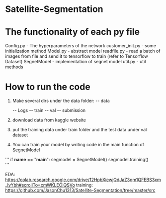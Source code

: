 # Satellite-Segmentation

# The functionality of each py file
Config.py - The hyperparameters of the network
customer_init.py - some initialization method
Model.py - abstract model
readfile.py - read a batch of images from file and send it to tensorflow to train (refer to Tensorflow Dataset)
SegnetModel - implementation of segnet model
util.py - util methods
# How to run the code

1. Make several dirs under the data folder:
-- data

    -- Logs
    -- train
    -- val
    -- submission

2. download data from kaggle website

3. put the training data under train folder and the test data under val dataset

4. You can train your model by writing code in the main function of SegnetModel

'''
    if __name__ == "__main__":
        segmodel = SegnetModel()
        segmodel.training()  
'''

EDA: https://colab.research.google.com/drive/12HpbXiewjQdJaZ3qm1QFEBS3xm_lvYbh#scrollTo=cmWKLEOlQSVo
training: https://github.com/JasonChu1313/Satellite-Segmentation/tree/master/src

